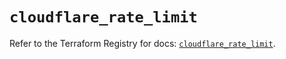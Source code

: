 # `cloudflare_rate_limit`

Refer to the Terraform Registry for docs: [`cloudflare_rate_limit`](https://registry.terraform.io/providers/cloudflare/cloudflare/5.3.0/docs/resources/rate_limit).
